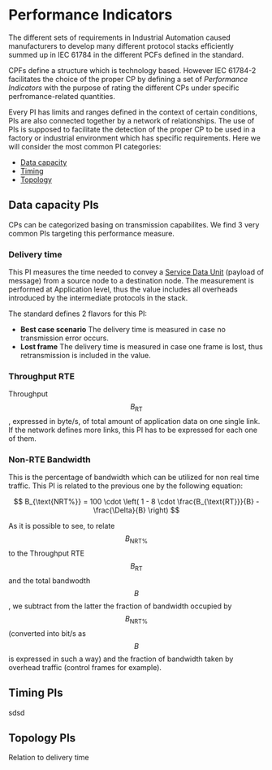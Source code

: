 # Performance Indicators

The different sets of requirements in Industrial Automation caused manufacturers to develop many different protocol stacks efficiently summed up in IEC 61784 in the different PCFs defined in the standard.

CPFs define a structure which is technology based. However IEC 61784-2 facilitates the choice of the proper CP by defining a set of _Performance Indicators_ with the purpose of rating the different CPs under specific perfromance-related quantities.

Every PI has limits and ranges defined in the context of certain conditions, PIs are also connected together by a network of relationships. The use of PIs is supposed to facilitate the detection of the proper CP to be used in a factory or industrial environment which has specific requirements. Here we will consider the most common PI categories:

- [Data capacity](pi.md#data-capacity-pis)
- [Timing](pi.md#timing-pis)
- [Topology](pi.md#topology-pis)

## Data capacity PIs
CPs can be categorized basing on transmission capabilites. We find 3 very common PIs targeting this performance measure.

### Delivery time
This PI measures the time needed to convey a [Service Data Unit](https://en.wikipedia.org/wiki/Service_data_unit) (payload of message) from a source node to a destination node. The measurement is performed at Application level, thus the value includes all overheads introduced by the intermediate protocols in the stack.

The standard defines 2 flavors for this PI:

- **Best case scenario** The delivery time is measured in case no transmission error occurs.
- **Lost frame** The delivery time is measured in case one frame is lost, thus retransmission is included in the value.

### Throughput RTE
Throughput $$B_{\text{RT}}$$, expressed in byte/s, of total amount of application data on one single link. If the network defines more links, this PI has to be expressed for each one of them.

### Non-RTE Bandwidth
This is the percentage of bandwidth which can be utilized for non real time traffic. This PI is related to the previous one by the following equation:

$$
B_{\text{NRT%}} = 100 \cdot \left( 1 - 8 \cdot \frac{B_{\text{RT}}}{B} - \frac{\Delta}{B} \right)
$$

As it is possible to see, to relate $$B_{\text{NRT%}}$$ to the Throughput RTE $$B_{\text{RT}}$$ and the total bandwodth $$B$$, we subtract from the latter the fraction of bandwidth occupied by $$B_{\text{NRT%}}$$ (converted into bit/s as $$B$$ is expressed in such a way) and the fraction of bandwidth taken by overhead traffic (control frames for example).

## Timing PIs
sdsd

## Topology PIs
Relation to delivery time